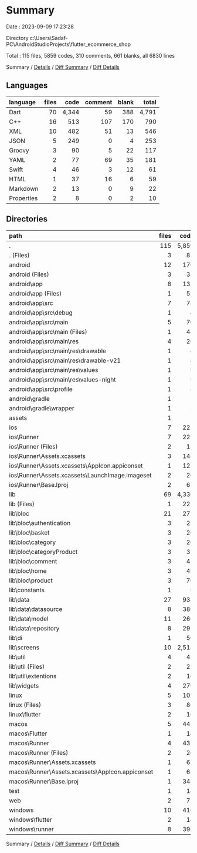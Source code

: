 # Summary

Date : 2023-09-09 17:23:28

Directory c:\\Users\\Sadaf-PC\\AndroidStudioProjects\\flutter_ecommerce_shop

Total : 115 files,  5859 codes, 310 comments, 661 blanks, all 6830 lines

Summary / [Details](details.md) / [Diff Summary](diff.md) / [Diff Details](diff-details.md)

## Languages
| language | files | code | comment | blank | total |
| :--- | ---: | ---: | ---: | ---: | ---: |
| Dart | 70 | 4,344 | 59 | 388 | 4,791 |
| C++ | 16 | 513 | 107 | 170 | 790 |
| XML | 10 | 482 | 51 | 13 | 546 |
| JSON | 5 | 249 | 0 | 4 | 253 |
| Groovy | 3 | 90 | 5 | 22 | 117 |
| YAML | 2 | 77 | 69 | 35 | 181 |
| Swift | 4 | 46 | 3 | 12 | 61 |
| HTML | 1 | 37 | 16 | 6 | 59 |
| Markdown | 2 | 13 | 0 | 9 | 22 |
| Properties | 2 | 8 | 0 | 2 | 10 |

## Directories
| path | files | code | comment | blank | total |
| :--- | ---: | ---: | ---: | ---: | ---: |
| . | 115 | 5,859 | 310 | 661 | 6,830 |
| . (Files) | 3 | 87 | 69 | 42 | 198 |
| android | 12 | 176 | 54 | 34 | 264 |
| android (Files) | 3 | 38 | 0 | 10 | 48 |
| android\\app | 8 | 133 | 54 | 23 | 210 |
| android\\app (Files) | 1 | 55 | 5 | 13 | 73 |
| android\\app\\src | 7 | 78 | 49 | 10 | 137 |
| android\\app\\src\\debug | 1 | 4 | 4 | 1 | 9 |
| android\\app\\src\\main | 5 | 70 | 41 | 8 | 119 |
| android\\app\\src\\main (Files) | 1 | 44 | 9 | 2 | 55 |
| android\\app\\src\\main\\res | 4 | 26 | 32 | 6 | 64 |
| android\\app\\src\\main\\res\\drawable | 1 | 4 | 7 | 2 | 13 |
| android\\app\\src\\main\\res\\drawable-v21 | 1 | 4 | 7 | 2 | 13 |
| android\\app\\src\\main\\res\\values | 1 | 9 | 9 | 1 | 19 |
| android\\app\\src\\main\\res\\values-night | 1 | 9 | 9 | 1 | 19 |
| android\\app\\src\\profile | 1 | 4 | 4 | 1 | 9 |
| android\\gradle | 1 | 5 | 0 | 1 | 6 |
| android\\gradle\\wrapper | 1 | 5 | 0 | 1 | 6 |
| assets | 1 | 1 | 0 | 0 | 1 |
| ios | 7 | 222 | 2 | 9 | 233 |
| ios\\Runner | 7 | 222 | 2 | 9 | 233 |
| ios\\Runner (Files) | 2 | 13 | 0 | 3 | 16 |
| ios\\Runner\\Assets.xcassets | 3 | 148 | 0 | 4 | 152 |
| ios\\Runner\\Assets.xcassets\\AppIcon.appiconset | 1 | 122 | 0 | 1 | 123 |
| ios\\Runner\\Assets.xcassets\\LaunchImage.imageset | 2 | 26 | 0 | 3 | 29 |
| ios\\Runner\\Base.lproj | 2 | 61 | 2 | 2 | 65 |
| lib | 69 | 4,330 | 49 | 381 | 4,760 |
| lib (Files) | 1 | 221 | 1 | 14 | 236 |
| lib\\bloc | 21 | 272 | 0 | 76 | 348 |
| lib\\bloc\\authentication | 3 | 29 | 0 | 9 | 38 |
| lib\\bloc\\basket | 3 | 26 | 0 | 8 | 34 |
| lib\\bloc\\category | 3 | 26 | 0 | 9 | 35 |
| lib\\bloc\\categoryProduct | 3 | 31 | 0 | 9 | 40 |
| lib\\bloc\\comment | 3 | 41 | 0 | 14 | 55 |
| lib\\bloc\\home | 3 | 49 | 0 | 11 | 60 |
| lib\\bloc\\product | 3 | 70 | 0 | 16 | 86 |
| lib\\constants | 1 | 9 | 0 | 2 | 11 |
| lib\\data | 27 | 938 | 5 | 128 | 1,071 |
| lib\\data\\datasource | 8 | 380 | 0 | 44 | 424 |
| lib\\data\\model | 11 | 266 | 5 | 43 | 314 |
| lib\\data\\repository | 8 | 292 | 0 | 41 | 333 |
| lib\\di | 1 | 50 | 4 | 20 | 74 |
| lib\\screens | 10 | 2,518 | 30 | 113 | 2,661 |
| lib\\util | 4 | 43 | 0 | 10 | 53 |
| lib\\util (Files) | 2 | 27 | 0 | 6 | 33 |
| lib\\util\\extentions | 2 | 16 | 0 | 4 | 20 |
| lib\\widgets | 4 | 279 | 9 | 18 | 306 |
| linux | 5 | 102 | 27 | 38 | 167 |
| linux (Files) | 3 | 86 | 18 | 27 | 131 |
| linux\\flutter | 2 | 16 | 9 | 11 | 36 |
| macos | 5 | 445 | 3 | 12 | 460 |
| macos\\Flutter | 1 | 14 | 3 | 4 | 21 |
| macos\\Runner | 4 | 431 | 0 | 8 | 439 |
| macos\\Runner (Files) | 2 | 20 | 0 | 6 | 26 |
| macos\\Runner\\Assets.xcassets | 1 | 68 | 0 | 1 | 69 |
| macos\\Runner\\Assets.xcassets\\AppIcon.appiconset | 1 | 68 | 0 | 1 | 69 |
| macos\\Runner\\Base.lproj | 1 | 343 | 0 | 1 | 344 |
| test | 1 | 14 | 10 | 7 | 31 |
| web | 2 | 72 | 16 | 7 | 95 |
| windows | 10 | 410 | 80 | 131 | 621 |
| windows\\flutter | 2 | 14 | 9 | 11 | 34 |
| windows\\runner | 8 | 396 | 71 | 120 | 587 |

Summary / [Details](details.md) / [Diff Summary](diff.md) / [Diff Details](diff-details.md)